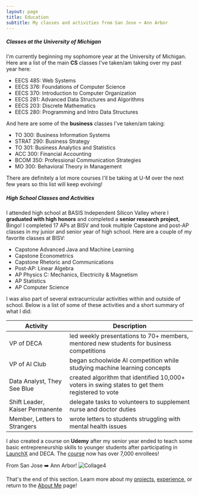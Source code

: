 ```yaml
---
layout: page
title: Education
subtitle: My classes and activities from San Jose ➡️ Ann Arbor
---
```



##### Classes at the University of Michigan

I'm currently beginning my sophomore year at the University of Michigan. Here are a list of the main **CS** classes I've taken/am taking over my past year here:
- EECS 485: Web Systems
- EECS 376: Foundations of Computer Science
- EECS 370: Introduction to Computer Organization
- EECS 281: Advanced Data Structures and Algorithms
- EECS 203: Discrete Mathematics
- EECS 280: Programming and Intro Data Structures

And here are some of the **business** classes I've taken/am taking:
- TO 300: Business Information Systems
- STRAT 290: Business Strategy
- TO 301: Business Analytics and Statistics
- ACC 300: Financial Accounting
- BCOM 350: Professional Communication Strategies
- MO 300: Behavioral Theory in Management

There are definitely a lot more courses I'll be taking at U-M over the next few years so this list will keep evolving!

##### High School Classes and Activities

I attended high school at BASIS Independent Silicon Valley where I **graduated with high honors** and completed a **senior research project**, Bingo! I completed 17 APs at BISV and took multiple Capstone and post-AP classes in my junior and senior year of high school. Here are a couple of my favorite classes at BISV:
- Capstone Advanced Java and Machine Learning
- Capstone Econometrics
- Capstone Rhetoric and Communications
- Post-AP: Linear Algebra
- AP Physics C: Mechanics, Electricity & Magnetism
- AP Statistics
- AP Computer Science

I was also part of several extracurricular activities within and outside of school. Below is a list of some of these activities and a short summary of what I did:

| Activity | Description | 
| --------------- | --------------- |
| VP of DECA | led weekly presentations to 70+ members, mentored new students for business competitions | 
| VP of AI Club | began schoolwide AI competition while studying machine learning concepts | 
| Data Analyst, They See Blue | created algorithm that identified 10,000+ voters in swing states to get them registered to vote |
| Shift Leader, Kaiser Permanente | delegate tasks to volunteers to supplement nurse and doctor duties |
| Member, Letters to Strangers | wrote letters to students struggling with mental health issues |

I also created a course on **Udemy** after my senior year ended to teach some basic entrepreneurship skills to younger students after participating in [LaunchX](https://launchx.com/) and DECA. The [course](https://www.udemy.com/course/introduction-to-entrepreneurship-tsi/learn/lecture/24584532#overview) now has over 7,000 enrollees!

From San Jose ➡️ Ann Arbor!
![Collage4](https://ronithgan.github.io/collage4.png)

That's the end of this section. Learn more about my [projects](https://ronithgan.github.io/projects/), [experience](https://ronithgan.github.io/experience/), or return to the [About Me](https://ronithgan.github.io/aboutme/) page!
